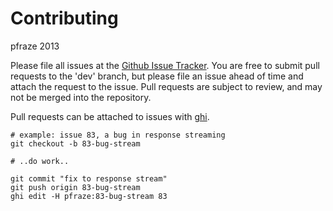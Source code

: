 Contributing
============

pfraze 2013

Please file all issues at the [Github Issue Tracker](//github.com/pfraze/local/issues). You are free to submit pull requests to the 'dev' branch, but please file an issue ahead of time and attach the request to the issue. Pull requests are subject to review, and may not be merged into the repository.

Pull requests can be attached to issues with [ghi](https://github.com/stephencelis/ghi).

```
# example: issue 83, a bug in response streaming
git checkout -b 83-bug-stream

# ..do work..

git commit "fix to response stream"
git push origin 83-bug-stream
ghi edit -H pfraze:83-bug-stream 83
```